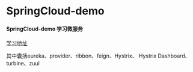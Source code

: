 # SpringCloud-demo
#### SpringCloud-demo 学习微服务
[学习地址](https://blog.csdn.net/qq_41129811/article/details/86589742)

其中囊括eureka、provider、ribbon、feign、Hystrix、 Hystrix Dashboard、turbine、zuul